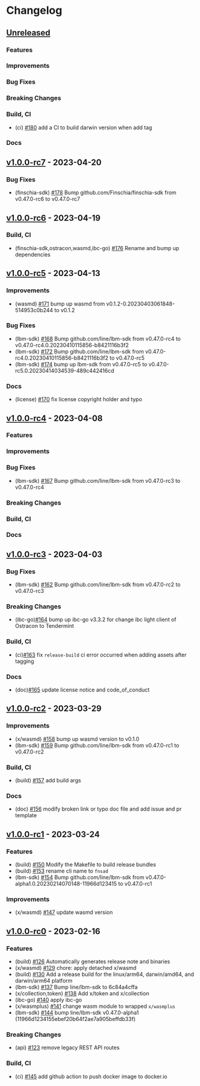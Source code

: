 <!--
Guiding Principles:

Changelogs are for humans, not machines.
There should be an entry for every single version.
The same types of changes should be grouped.
Versions and sections should be linkable.
The latest version comes first.
The release date of each version is displayed.
Mention whether you follow Semantic Versioning.

Usage:

Change log entries are to be added to the Unreleased section under the
appropriate stanza (see below). Each entry should ideally include a tag and
the Github issue reference in the following format:

* (<tag>) \#<issue-number> message

The issue numbers will later be link-ified during the release process so you do
not have to worry about including a link manually, but you can if you wish.

Types of changes (Stanzas):

"Features" for new features.
"Improvements" for changes in existing functionality.
"Deprecated" for soon-to-be removed features.
"Bug Fixes" for any bug fixes.
"Client Breaking" for breaking CLI commands and REST routes.
"State Machine Breaking" for breaking the AppState

Ref: https://keepachangelog.com/en/1.0.0/
-->

# Changelog

## [Unreleased]

### Features

### Improvements

### Bug Fixes

### Breaking Changes

### Build, CI
* (ci) [\#180](https://github.com/Finschia/finschia/pull/180) add a CI to build darwin version when add tag

### Docs


## [v1.0.0-rc7](https://github.com/Finschia/finschia/releases/tag/v1.0.0-rc7) - 2023-04-20

### Bug Fixes
* (finschia-sdk) [\#178](https://github.com/Finschia/finschia/pull/178) Bump github.com/Finschia/finschia-sdk from v0.47.0-rc6 to v0.47.0-rc7


## [v1.0.0-rc6](https://github.com/Finschia/finschia/releases/tag/v1.0.0-rc6) - 2023-04-19

### Build, CI
* (finschia-sdk,ostracon,wasmd,ibc-go) [\#176](https://github.com/Finschia/finschia/pull/176) Rename and bump up dependencies


## [v1.0.0-rc5](https://github.com/Finschia/finschia/releases/tag/v1.0.0-rc5) - 2023-04-13

### Improvements
* (wasmd) [\#171](https://github.com/Finschia/finschia/pull/171) bump up wasmd from v0.1.2-0.20230403061848-514953c0b244 to v0.1.2

### Bug Fixes
* (lbm-sdk) [\#168](https://github.com/Finschia/finschia/pull/168) Bump github.com/line/lbm-sdk from v0.47.0-rc4 to v0.47.0-rc4.0.20230410115856-b8421116b3f2
* (lbm-sdk) [\#172](https://github.com/Finschia/finschia/pull/172) Bump github.com/line/lbm-sdk from v0.47.0-rc4.0.20230410115856-b8421116b3f2 to v0.47.0-rc5
* (lbm-sdk) [\#174](https://github.com/Finschia/finschia/pull/174) bump up lbm-sdk from v0.47.0-rc5 to v0.47.0-rc5.0.20230414034539-489c442416cd

### Docs
* (license) [\#170](https://github.com/Finschia/finschia/pull/170) fix license copyright holder and typo


## [v1.0.0-rc4](https://github.com/Finschia/finschia/releases/tag/v1.0.0-rc4) - 2023-04-08

### Features

### Improvements

### Bug Fixes
* (lbm-sdk) [\#167](https://github.com/Finschia/finschia/pull/167) Bump github.com/line/lbm-sdk from v0.47.0-rc3 to v0.47.0-rc4

### Breaking Changes

### Build, CI

### Docs


## [v1.0.0-rc3](https://github.com/Finschia/finschia/releases/tag/v1.0.0-rc3) - 2023-04-03

### Bug Fixes
* (lbm-sdk) [\#162](https://github.com/Finschia/finschia/pull/162) Bump github.com/line/lbm-sdk from v0.47.0-rc2 to v0.47.0-rc3

### Breaking Changes
* (ibc-go)[\#164](https://github.com/Finschia/finschia/pull/164) bump up ibc-go v3.3.2 for change ibc light client of Ostracon to Tendermint

### Build, CI
* (ci)[\#163](https://github.com/Finschia/finschia/pull/163) fix `release-build` ci error occurred when adding assets after tagging

### Docs
* (doc)[\#165](https://github.com/Finschia/finschia/pull/165) update license notice and code_of_conduct


## [v1.0.0-rc2](https://github.com/Finschia/finschia/releases/tag/v1.0.0-rc2) - 2023-03-29

### Improvements
* (x/wasmd) [\#158](https://github.com/Finschia/finschia/pull/158) bump up wasmd version to v0.1.0
* (lbm-sdk) [\#159](https://github.com/Finschia/finschia/pull/159) Bump github.com/line/lbm-sdk from v0.47.0-rc1 to v0.47.0-rc2

### Build, CI
* (build) [\#157](https://github.com/Finschia/finschia/pull/157) add build args

### Docs
* (doc) [\#156](https://github.com/Finschia/finschia/pull/156) modify broken link or typo doc file and add issue and pr template


## [v1.0.0-rc1](https://github.com/Finschia/finschia/releases/tag/v1.0.0-rc1) - 2023-03-24

### Features
* (build) [\#150](https://github.com/Finschia/finschia/pull/150) Modify the Makefile to build release bundles
* (build) [\#153](https://github.com/Finschia/finschia/pull/153) rename cli name to `fnsad`
* (lbm-sdk) [\#154](https://github.com/Finschia/finschia/pull/154) Bump github.com/line/lbm-sdk from v0.47.0-alpha1.0.20230214070148-11966d123415 to v0.47.0-rc1

### Improvements
* (x/wasmd) [\#147](https://github.com/Finschia/finschia/pull/147) update wasmd version


## [v1.0.0-rc0](https://github.com/Finschia/finschia/releases/tag/v1.0.0-rc0) - 2023-02-16

### Features
* (build) [\#126](https://github.com/Finschia/finschia/pull/126) Automatically generates release note and binaries
* (x/wasmd) [\#129](https://github.com/Finschia/finschia/pull/129) chore: apply detached x/wasmd
* (build) [\#130](https://github.com/Finschia/finschia/pull/130) Add a release build for the linux/arm64, darwin/amd64, and darwin/arm64 platform
* (lbm-sdk) [\#137](https://github.com/Finschia/finschia/pull/137) Bump line/lbm-sdk to 6c84a4cffa
* (x/collection,token) [\#138](https://github.com/Finschia/finschia/pull/138) Add x/token and x/collection
* (ibc-go) [\#140](https://github.com/Finschia/finschia/pull/140) apply ibc-go
* (x/wasmplus) [\#141](https://github.com/Finschia/finschia/pull/141) change wasm module to wrapped `x/wasmplus`
* (lbm-sdk) [\#144](https://github.com/Finschia/finschia/pull/144) bump line/lbm-sdk v0.47.0-alpha1 (11966d1234155ebef20b64f2ae7a905beffdb33f) 

### Breaking Changes
* (api) [\#123](https://github.com/Finschia/finschia/pull/123) remove legacy REST API routes

### Build, CI
* (ci) [\#145](https://github.com/Finschia/finschia/pull/145) add github action to push docker image to docker.io


<!-- Release links -->
[Unreleased]: https://github.com/Finschia/finschia/compare/v0.7.0...HEAD
